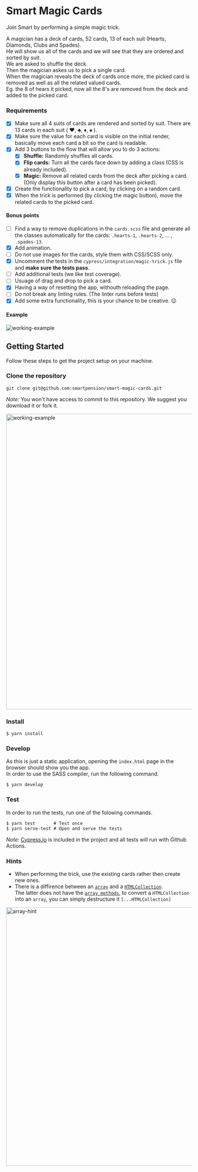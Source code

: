 # Smart Magic Cards
Join Smart by performing a simple magic trick.

A magician has a deck of cards, 52 cards, 13 of each suit (Hearts, Diamonds, Clubs and Spades).<br>
He will show us all of the cards and we will see that they are ordered and sorted by suit.<br>
We are asked to shuffle the deck.<br>
Then the magician askes us to pick a single card.<br>
When the magician reveals the deck of cards once more, the picked card is removed as well as all the related valued cards.<br>
Eg. the 8 of hears it picked, now all the 8's are removed from the deck and added to the picked card.<br>

### Requirements
- [x] Make sure all 4 suits of cards are rendered and sorted by suit. There are 13 cards in each suit ( ♥, ♣, ♦, ♠ ).
- [x] Make sure the value for each card is visible on the initial render, basically move each card a bit so the card is readable.
- [x] Add 3 buttons to the flow that will allow you to do 3 actions:
  - [x] **Shuffle:** Randomly shuffles all cards.
  - [x] **Flip cards:** Turn all the cards face down by adding a class (CSS is already included).
  - [x] **Magic:** Remove all related cards from the deck after picking a card. (Only display this button after a card has been picked).
- [x] Create the functionality to pick a card, by clicking on a random card.
- [x] When the trick is performed (by clicking the magic button), move the related cards to the picked card.

#### Bonus points
  - [ ] Find a way to remove duplications in the `cards.scss` file and generate all the classes automatically for the cards: `.hearts-1`, `.hearts-2`, ... , `.spades-13`.
  - [x] Add animation.
  - [ ] Do not use images for the cards, style them with CSS/SCSS only.
  - [x] Uncomment the tests in the `cypress/integration/magic-trick.js` file and **make sure the tests pass**.
  - [ ] Add additional tests (we like test coverage).
  - [ ] Usuage of drag and drop to pick a card.
  - [x] Having a way of resetting the app, withouth reloading the page.
  - [ ] Do not break any linting rules. (The linter runs before tests)
  - [x] Add some extra functionality, this is your chance to be creative. 😉

#### Example
<img src="assets/working-example.gif" alt="working-example">

## Getting Started
Follow these steps to get the project setup on your machine.

### Clone the repository
```
git clone git@github.com:smartpension/smart-magic-cards.git
```
_Note:_ You won't have access to commit to this repository. We suggest you download it or fork it.

<img src="assets/fork-example.png" alt="working-example" width="800">

### Install
```
$ yarn install
```

### Develop
As this is just a static application, opening the `index.html` page in the browser should show you the app.<br>
In order to use the SASS compiler, run the following command.
```
$ yarn develop
```

### Test
In order to run the tests, run one of the folowing commands.
```
$ yarn test       # Test once
$ yarn serve-test # Open and serve the tests
```
_Note:_ [Cypress.io](https://www.cypress.io/) is included in the project and all tests will run with Github Actions.


### Hints
- When performing the trick, use the existing cards rather then create new ones.
- There is a diffirence between an [`array`](https://developer.mozilla.org/en-US/docs/Web/JavaScript/Reference/Global_Objects/Array) and a [`HTMLCollection`](https://www.w3schools.com/js/js_htmldom_collections.asp).<br>
The latter does not have the [`array methods`](https://developer.mozilla.org/en-US/docs/Web/JavaScript/Reference/Global_Objects/Array#Common_operations), to convert a `HTMLCollection` into an `array`, you can simply destructure it `[...HTMLCollection]`<br>
<img src="assets/array-hint.png" width=700 alt="array-hint">
